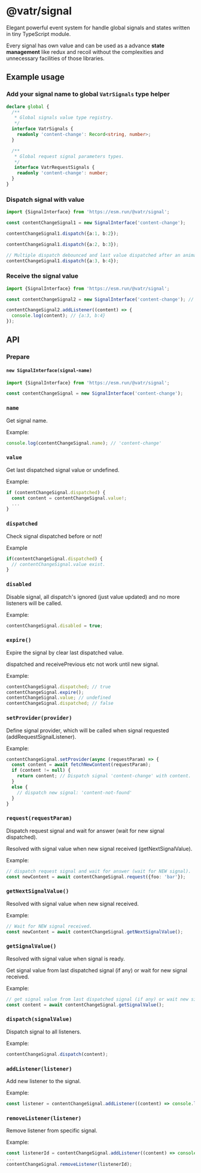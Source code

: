# @vatr/signal

Elegant powerful event system for handle global signals and states written in tiny TypeScript module.

Every signal has own value and can be used as a advance **state management** like redux and recoil without the complexities and unnecessary facilities of those libraries.

## Example usage

### Add your signal name to global `VatrSignals` type helper

```ts
declare global {
  /**
   * Global signals value type registry.
   */
  interface VatrSignals {
    readonly 'content-change': Record<string, number>;
  }

  /**
   * Global request signal parameters types.
   */
   interface VatrRequestSignals {
    readonly 'content-change': number;
  }
}
```

### Dispatch signal with value

```ts
import {SignalInterface} from 'https://esm.run/@vatr/signal';

const contentChangeSignal1 = new SignalInterface('content-change');

contentChangeSignal1.dispatch({a:1, b:2});

contentChangeSignal1.dispatch({a:2, b:3});

// Multiple dispatch debounced and last value dispatched after an animate frame.
contentChangeSignal1.dispatch({a:3, b:4});
```

### Receive the signal value

```ts
import {SignalInterface} from 'https://esm.run/@vatr/signal';

const contentChangeSignal2 = new SignalInterface('content-change'); // Same share signal as contentChangeSignal1

contentChangeSignal2.addListener((content) => {
  console.log(content); // {a:3, b:4}
});
```

## API

### Prepare

#### `new SignalInterface(signal-name)`

```ts
import {SignalInterface} from 'https://esm.run/@vatr/signal';

const contentChangeSignal = new SignalInterface('content-change');
```

### `name`

Get signal name.

Example:

```ts
console.log(contentChangeSignal.name); // 'content-change'
```

### `value`

Get last dispatched signal value or undefined.

Example:

```ts
if (contentChangeSignal.dispatched) {
  const content = contentChangeSignal.value!;
  ...
}
```

### `dispatched`

Check signal dispatched before or not!

Example

```ts
if(contentChangeSignal.dispatched) {
  // contentChangeSignal.value exist.
}
```

### `disabled`

Disable signal, all dispatch's ignored (just value updated) and no more listeners will be called.

Example:

```ts
contentChangeSignal.disabled = true;
```

### `expire()`

Expire the signal by clear last dispatched value.

dispatched and receivePrevious etc not work until new signal.

Example:

```ts
contentChangeSignal.dispatched; // true
contentChangeSignal.expire();
contentChangeSignal.value; // undefined
contentChangeSignal.dispatched; // false
```

### `setProvider(provider)`

Define signal provider, which will be called when signal requested (addRequestSignalListener).

Example:

```ts
contentChangeSignal.setProvider(async (requestParam) => {
  const content = await fetchNewContent(requestParam);
  if (content != null) {
    return content; // Dispatch signal 'content-change' with content.
  }
  else {
    // dispatch new signal: 'content-not-found'
  }
}
```

### `request(requestParam)`

Dispatch request signal and wait for answer (wait for new signal dispatched).

Resolved with signal value when new signal received (getNextSignalValue).

Example:

```ts
// dispatch request signal and wait for answer (wait for NEW signal).
const newContent = await contentChangeSignal.request({foo: 'bar'});
```

### `getNextSignalValue()`

Resolved with signal value when new signal received.

Example:

```ts
// Wait for NEW signal received.
const newContent = await contentChangeSignal.getNextSignalValue();
```

### `getSignalValue()`

Resolved with signal value when signal is ready.

Get signal value from last dispatched signal (if any) or wait for new signal received.

Example:

```ts
// get signal value from last dispatched signal (if any) or wait new signal received.
const content = await contentChangeSignal.getSignalValue();
```

### `dispatch(signalValue)`

Dispatch signal to all listeners.

Example:

```ts
contentChangeSignal.dispatch(content);
```

### `addListener(listener)`

Add new listener to the signal.

Example:

```ts
const listener = contentChangeSignal.addListener((content) => console.log(content));
```

### `removeListener(listener)`

Remove listener from specific signal.

Example:

```ts
const listenerId = contentChangeSignal.addListener((content) => console.log(content));
...
contentChangeSignal.removeListener(listenerId);
```
